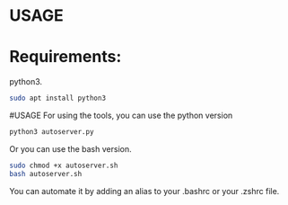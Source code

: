 # USAGE
# Requirements:
python3.
```bash
sudo apt install python3
```
#USAGE
For using the tools, you can use the python version
```bash
python3 autoserver.py
```
Or you can use the bash version.
```bash
sudo chmod +x autoserver.sh
bash autoserver.sh
```
You can automate it by adding an alias to your .bashrc or your .zshrc file.
